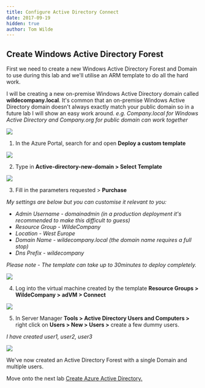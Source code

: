 ```yaml
---
title: Configure Active Directory Connect
date: 2017-09-19
hidden: true
author: Tom Wilde
---
```

## Create Windows Active Directory Forest
First we need to create a new Windows Active Directory Forest and Domain to use during this lab and we'll utilise an ARM template to do all the hard work.

I will be creating a new on-premise Windows Active Directory domain called **wildecompany.local**. It's common that an on-premise Windows Active Directory domain doesn't always exactly match your public domain so in a future lab I will show an easy work around. *e.g. Company.local for Windows Active Directory and Company.org for public domain can work together*

![](../images/create-ad.png)

1. In the Azure Portal, search for and open **Deploy a custom template**

![](../images/ExtendingIdentities_1.1.png)

2. Type in **Active-directory-new-domain > Select Template**

![](../images/ExtendingIdentities_1.2.png)

3. Fill in the parameters requested > **Purchase** 

*My settings are below but you can customise it relevant to you:*
* *Admin Username - domainadmin (in a production deployment it's recommended to make this difficult to guess)*
* *Resource Group - WildeCompany*
* *Location - West Europe*
* *Domain Name - wildecompany.local (the domain name requires a full stop)*
* *Dns Prefix - wildecompany* 

*Please note - The template can take up to 30minutes to deploy completely.*

![](../images/ExtendingIdentities_1.3.png)

4. Log into the virtual machine created by the template **Resource Groups >  WildeCompany > adVM > Connect**

![](../images/ExtendingIdentities_1.4.png)

5. In Server Manager **Tools > Active Directory Users and Computers >** right click on **Users > New > Users >** create a few dummy users. 

*I have created user1, user2, user3*

![](../images/ExtendingIdentities_1.5.png)


We've now created an Active Directory Forest with a single Domain and multiple users.

Move onto the next lab [Create Azure Active Directory.](../create-aad)

